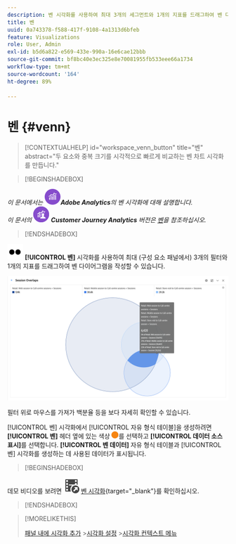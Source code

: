 ```yaml
---
description: 벤 시각화를 사용하여 최대 3개의 세그먼트와 1개의 지표를 드래그하여 벤 다이어그램을 작성할 수 있습니다.
title: 벤
uuid: 0a743378-f588-417f-9108-4a1313d6bfeb
feature: Visualizations
role: User, Admin
exl-id: b5d6a822-e569-433e-990a-16e6cae12bbb
source-git-commit: bf8bc40e3ec325e8e70081955fb533eee66a1734
workflow-type: tm+mt
source-wordcount: '164'
ht-degree: 89%

---
```


# 벤 {#venn}

<!-- markdownlint-disable MD034 -->

>[!CONTEXTUALHELP]
>id="workspace_venn_button"
>title="벤"
>abstract="두 요소와 중복 크기를 시각적으로 빠르게 비교하는 벤 차트 시각화를 만듭니다."

<!-- markdownlint-enable MD034 -->


>[!BEGINSHADEBOX]

_이 문서에서는_ ![Adobe Analytics](/help/assets/icons/AdobeAnalytics.svg) _&#x200B;**Adobe Analytics**&#x200B;의 벤 시각화에 대해 설명합니다._<br/>_이 문서의_ ![CustomerJourneyAnalytics](/help/assets/icons/CustomerJourneyAnalytics.svg) _&#x200B;**Customer Journey Analytics** 버전은 [벤](https://experienceleague.adobe.com/ko/docs/analytics-platform/using/cja-workspace/visualizations/venn)을 참조하십시오._

>[!ENDSHADEBOX]

![유형](/help/assets/icons/TwoDots.svg) **[!UICONTROL 벤]** 시각화를 사용하여 최대 (구성 요소 패널에서) 3개의 필터와 1개의 지표를 드래그하여 벤 다이어그램을 작성할 수 있습니다.

![세 개의 필터가 포함된 벤 시각화.](assets/venn.png)

필터 위로 마우스를 가져가 백분율 등을 보다 자세히 확인할 수 있습니다.

[!UICONTROL 벤] 시각화에서 [!UICONTROL 자유 형식 테이블]을 생성하려면 **[!UICONTROL 벤]** 헤더 옆에 있는 색상 ![StatusOrange](/help/assets/icons/StatusOrange.svg)를 선택하고 **[!UICONTROL 데이터 소스 표시]**&#x200B;를 선택합니다. **[!UICONTROL 벤 데이터]** 자유 형식 테이블과 [!UICONTROL 벤] 시각화를 생성하는 데 사용된 데이터가 표시됩니다.

<!--
To normalize the Venn diagram (take the size out of it), go select ![Setting](/help/assets/icons/Setting.svg) and select **[!UICONTROL Normalization]**.

![Visualization Settings option for Visualization type: Venn diagram.](assets/normalization.png)

-->


>[!BEGINSHADEBOX]

데모 비디오를 보려면 ![VideoCheckedOut](/help/assets/icons/VideoCheckedOut.svg) [벤 시각화](https://video.tv.adobe.com/v/335798/?quality=12){target="_blank"}를 확인하십시오.

>[!ENDSHADEBOX]


>[!MORELIKETHIS]
>
>[패널 내에 시각화 추가](/help/analyze/analysis-workspace/visualizations/freeform-analysis-visualizations.md#add-visualizations-to-a-panel)
>&#x200B;>[시각화 설정](/help/analyze/analysis-workspace/visualizations/freeform-analysis-visualizations.md#settings)
>&#x200B;>[시각화 컨텍스트 메뉴](/help/analyze/analysis-workspace/visualizations/freeform-analysis-visualizations.md#context-menu)
>

